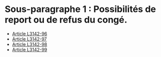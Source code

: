# Sous-paragraphe 1 : Possibilités de report ou de refus du congé.

* [Article L3142-96](./LEGIARTI000018765112.md)
* [Article L3142-97](./LEGIARTI000018765108.md)
* [Article L3142-98](./LEGIARTI000018765106.md)
* [Article L3142-99](./LEGIARTI000018765104.md)
